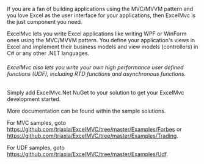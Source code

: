 
If you are a fan of building applications using the MVC/MVVM pattern and you love Excel as the user interface for
your applications, then ExcelMvc is the just component you need.

ExcelMvc lets you write Excel applications like writing WPF or WinForm ones using the MVC/MVVM pattern.
You define your application's views in Excel and implement their business models and view models (controllers) in C#
or any other .NET languages.

###### ExcelMvc also lets you write your own high performance user defined functions (UDF), including RTD functions and asynchronous functions.

Simply add ExcelMvc.Net NuGet to your solution to get your ExcelMvc development started.

More documentation can be found within the sample solutions.

For MVC samples, goto https://github.com/triaxia/ExcelMVC/tree/master/Examples/Forbes or 
https://github.com/triaxia/ExcelMVC/tree/master/Examples/Trading.

For UDF samples, goto https://github.com/triaxia/ExcelMVC/tree/master/Examples/Udf.
